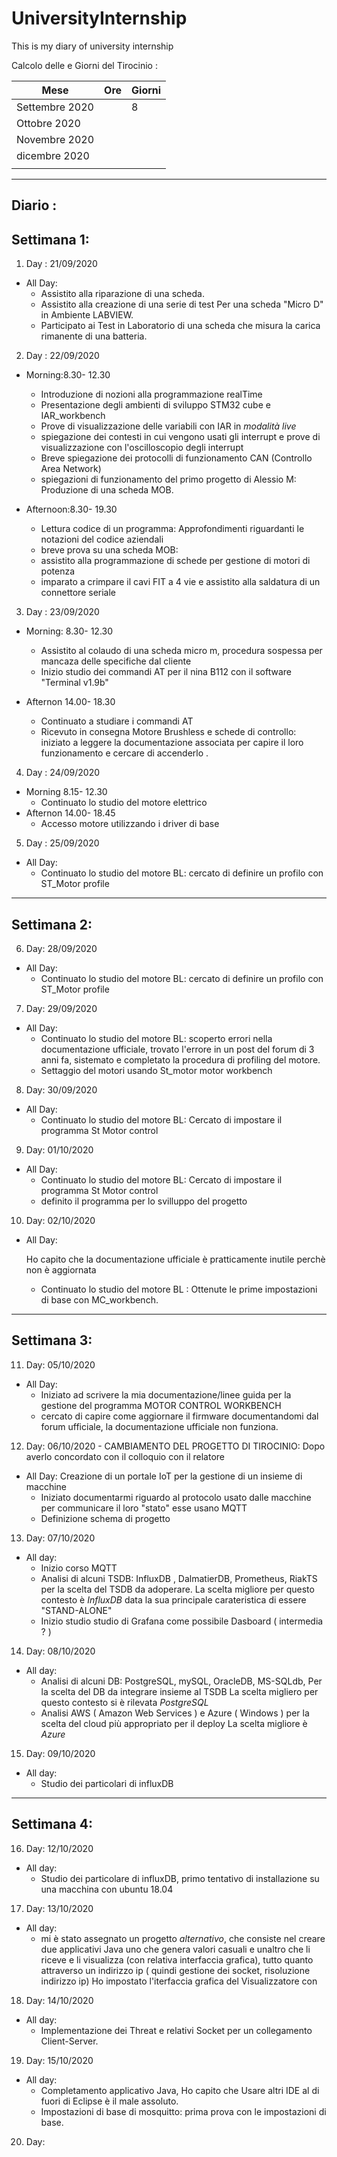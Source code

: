 # UniversityInternship
This is my diary of university internship

Calcolo delle e Giorni del Tirocinio :

| Mese          | Ore | Giorni | 
|---------------|-----|--------|
| Settembre 2020|     |   8|
| Ottobre 2020  |     |        |
| Novembre 2020 |     |        |
| dicembre 2020 |     |        |
|               |     |        |

----
Diario :
----
## Settimana 1:
1. Day : 21/09/2020
 - All Day:
    * Assistito alla riparazione di una scheda.
    * Assistito alla creazione di una serie di test Per una scheda "Micro D"
      in Ambiente LABVIEW.
    * Participato ai Test in Laboratorio di una scheda che misura 
      la carica rimanente di una batteria. 
  
2. Day : 22/09/2020
 - Morning:8.30- 12.30
      * Introduzione di nozioni alla programmazione realTime
      * Presentazione degli ambienti di sviluppo STM32 cube e IAR_workbench
      * Prove di visualizzazione delle variabili con IAR in _modalità live_ 
      * spiegazione dei contesti in cui vengono usati gli interrupt e 
        prove di visualizzazione con l'oscilloscopio degli interrupt 
      * Breve spiegazione dei protocolli di funzionamento CAN (Controllo Area Network)
      * spiegazioni di funzionamento del primo progetto di Alessio M:
        Produzione di una scheda MOB.
    
 - Afternoon:8.30- 19.30
      * Lettura codice di un programma: Approfondimenti riguardanti le notazioni del codice aziendali 
      * breve prova su una scheda MOB:
      * assistito alla programmazione di schede per gestione di motori di potenza
      * imparato a crimpare il cavi FIT a 4 vie e assistito alla saldatura di un connettore seriale 
 
 3. Day : 23/09/2020
  - Morning: 8.30- 12.30
      * Assistito al colaudo di una scheda micro m, procedura sospessa per mancaza delle specifiche dal cliente
      * Inizio studio dei commandi AT per il nina B112 con il software "Terminal v1.9b"
      
  - Afternon 14.00- 18.30
      * Continuato a studiare i commandi AT 
      * Ricevuto in consegna Motore Brushless e schede di controllo: iniziato a leggere la documentazione associata
        per capire il loro funzionamento e cercare di accenderlo .
        
 4. Day : 24/09/2020
  - Morning 8.15- 12.30
      * Continuato lo studio del motore elettrico 
  - Afternon 14.00- 18.45
      * Accesso motore utilizzando i driver di base 
      
 5. Day : 25/09/2020
  - All Day:
      * Continuato lo studio del motore BL: cercato di definire un profilo con ST_Motor profile
 ----
 ## Settimana 2:
 
 6. Day: 28/09/2020
 - All Day:
     * Continuato lo studio del motore BL: cercato di definire un profilo con ST_Motor profile
     
 7. Day: 29/09/2020
 - All Day:
     * Continuato lo studio del motore BL: scoperto errori nella documentazione ufficiale, 
       trovato l'errore in un post del forum di 3 anni fa, sistemato e completato 
       la procedura di profiling del motore. 
     * Settaggio del motori usando St_motor motor workbench
     
 8. Day: 30/09/2020
 - All Day:
     * Continuato lo studio del motore BL: Cercato di impostare il programma St Motor control 
     
 9. Day: 01/10/2020
 - All Day:
     * Continuato lo studio del motore BL: Cercato di impostare il programma St Motor control 
     * definito il programma per lo svilluppo del progetto 

10. Day: 02/10/2020
 - All Day: 

     Ho capito che la documentazione ufficiale è pratticamente inutile perchè non è aggiornata
     * Continuato lo studio del motore BL : Ottenute le prime impostazioni di base con MC_workbench.    
----   
 ## Settimana 3:
 
11. Day: 05/10/2020
 - All Day:
     * Iniziato ad scrivere la mia documentazione/linee guida per la gestione del programma MOTOR CONTROL WORKBENCH
     * cercato di capire come aggiornare il firmware documentandomi dal forum ufficiale, la documentazione ufficiale non funziona.
     
12. Day: 06/10/2020 - CAMBIAMENTO DEL PROGETTO DI TIROCINIO: Dopo averlo concordato con il colloquio con il relatore
 - All Day: Creazione di un portale IoT per la gestione di un insieme di macchine
     * Iniziato documentarmi riguardo al protocolo usato dalle macchine per communicare il loro "stato" esse usano 
MQTT  
     * Definizione schema di progetto
     
13. Day: 07/10/2020 
 - All day: 
    * Inizio corso MQTT 
    * Analisi di alcuni TSDB: InfluxDB , DalmatierDB, Prometheus, RiakTS per la scelta del TSDB da adoperare. 
    La scelta migliore per questo contesto è _InfluxDB_ data la sua principale carateristica di essere "STAND-ALONE"
    * Inizio studio studio di Grafana come possibile Dasboard ( intermedia ? ) 
 
14. Day: 08/10/2020 
 - All day:
    * Analisi di alcuni DB: PostgreSQL, mySQL, OracleDB, MS-SQLdb, Per la scelta del DB da integrare insieme al TSDB
    La scelta migliero per questo contesto si è rilevata _PostgreSQL_ 
    * Analisi AWS ( Amazon Web Services ) e Azure ( Windows ) per la scelta del cloud più appropriato per il deploy
    La scelta migliore è _Azure_
    
15. Day: 09/10/2020
 - All day:
   * Studio dei particolari di influxDB
----   
 ## Settimana 4:

16. Day: 12/10/2020
 - All day:
   * Studio dei particolare di influxDB, primo tentativo di installazione su una macchina con ubuntu 18.04
   
17. Day: 13/10/2020
- All day:
   * mi è stato assegnato un progetto _alternativo_, che consiste nel creare due applicativi Java uno che genera valori casuali e unaltro che li riceve e li visualizza (con relativa interfaccia grafica), tutto quanto attraverso un indirizzo ip ( quindi gestione dei socket, risoluzione indirizzo ip) 
   Ho impostato l'iterfaccia grafica del Visualizzatore con

18. Day: 14/10/2020
- All day:
  * Implementazione dei Threat e relativi Socket per un collegamento Client-Server.

19. Day: 15/10/2020
- All day:
  * Completamento applicativo Java, Ho capito che Usare altri IDE al di fuori di Eclipse è il male assoluto.
  * Impostazioni di base di mosquitto: prima prova con le impostazioni di base.
  
20. Day: 

  
   
     
     
       
 
 
 

